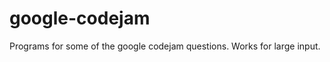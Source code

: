 google-codejam
==============

Programs for some of the google codejam questions. Works for large input.
